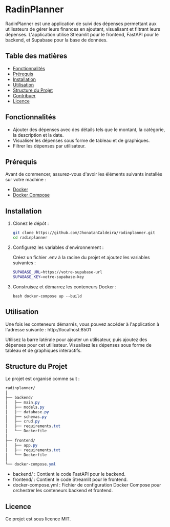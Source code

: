 # RadinPlanner

RadinPlanner est une application de suivi des dépenses permettant aux utilisateurs de gérer leurs finances en ajoutant, visualisant et filtrant leurs dépenses. L'application utilise Streamlit pour le frontend, FastAPI pour le backend, et Supabase pour la base de données.

## Table des matières

- [Fonctionnalités](#fonctionnalités)
- [Prérequis](#prérequis)
- [Installation](#installation)
- [Utilisation](#utilisation)
- [Structure du Projet](#structure-du-projet)
- [Contribuer](#contribuer)
- [Licence](#licence)

## Fonctionnalités

- Ajouter des dépenses avec des détails tels que le montant, la catégorie, la description et la date.
- Visualiser les dépenses sous forme de tableau et de graphiques.
- Filtrer les dépenses par utilisateur.

## Prérequis

Avant de commencer, assurez-vous d'avoir les éléments suivants installés sur votre machine :

- [Docker](https://www.docker.com/)
- [Docker Compose](https://docs.docker.com/compose/)

## Installation

1. Clonez le dépôt :

    ```bash
    git clone https://github.com/JhonatanCaldeira/radinplanner.git
    cd radinplanner
    ```

2. Configurez les variables d'environnement :

    Créez un fichier .env à la racine du projet et ajoutez les variables suivantes :

    ```bash
    SUPABASE_URL=https://votre-supabase-url
    SUPABASE_KEY=votre-supabase-key
    ```

3. Construisez et démarrez les conteneurs Docker :

    ```bash docker-compose up --build```

## Utilisation
Une fois les conteneurs démarrés, vous pouvez accéder à l'application à l'adresse suivante : http://localhost:8501

Utilisez la barre latérale pour ajouter un utilisateur, puis ajoutez des dépenses pour cet utilisateur.
Visualisez les dépenses sous forme de tableau et de graphiques interactifs.

## Structure du Projet
Le projet est organisé comme suit :

```css
radinplanner/
│
├── backend/
│   ├── main.py
│   ├── models.py
│   ├── database.py
│   ├── schemas.py
│   ├── crud.py
│   ├── requirements.txt
│   └── Dockerfile
│
├── frontend/
│   ├── app.py
│   ├── requirements.txt
│   └── Dockerfile
│
└── docker-compose.yml
```

* backend/ : Contient le code FastAPI pour le backend.
* frontend/ : Contient le code Streamlit pour le frontend.
* docker-compose.yml : Fichier de configuration Docker Compose pour orchestrer les conteneurs backend et frontend.

## Licence
Ce projet est sous licence MIT.

